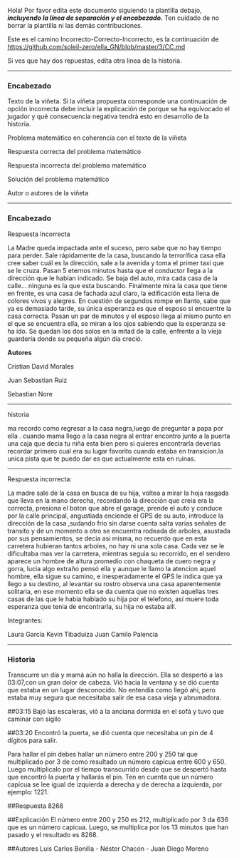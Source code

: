 Hola! Por favor edita este documento siguiendo la plantilla debajo, ***incluyendo la línea de separación y el encabezado.***
Ten cuidado de no borrar la plantilla ni las demás contribuciones. 

Este es el camino Incorrecto-Correcto-Incorrecto, es la continuación de https://github.com/soleil-zero/ella_GN/blob/master/3/CC.md

Si ves que hay dos repuestas, edita otra línea de la historia.

**********************************************************************
### Encabezado

Texto de la viñeta. Si la viñeta propuesta corresponde una continuación de opción incorrecta debe incluir la explicación de porque se ha equivocado el jugador y qué consecuencia negativa tendrá esto en desarrollo de la historia.

Problema matemático en coherencia con el texto de la viñeta

Respuesta correcta del problema matemático

Respuesta incorrecta del problema matemático

Solución del problema matemático

Autor o autores de la viñeta
**********************************************************************
### Encabezado

Respuesta Incorrecta

La Madre queda impactada ante el suceso, pero sabe que no hay tiempo para perder. Sale rápidamente de la casa, buscando la terrorífica casa ella cree saber cuál es la dirección, sale a la avenida y toma el primer taxi que se le cruza. Pasan 5 eternos minutos hasta que el conductor llega a la dirección que le habían indicado. Se baja del auto, mira cada casa de la calle… ninguna es la que esta buscando. Finalmente mira la casa que tiene en frente, es una casa de fachada azul claro, la edificación esta llena de colores vivos y alegres. En cuestión de segundos rompe en llanto, sabe que ya es demasiado tarde, su única esperanza es que el esposo si encuentre la casa correcta. Pasan un par de minutos y el esposo llega al mismo punto en el que se encuentra ella, se miran a los ojos sabiendo que la esperanza se ha ido. Se quedan los dos solos en la mitad de la calle, enfrente a la vieja guardería donde su pequeña algún día creció.

**Autores**

Cristian David Morales  

Juan Sebastian Ruiz

Sebastian Nore
**********************************************************************

historia

ma  recordo como  regresar a la casa negra,luego de preguntar a papa por ella . cuando mama  llego a la casa negra al entrar encontro junto a la puerta una caja que decia tu  niña esta bien pero si quieres encontrarla deverias recordar primero cual era su lugar favorito cuando estaba en transicion.la unica pista que te puedo dar es que actualmente esta en ruinas.

**********************************************************************
Respuesta incorrecta:

La madre sale de la casa en busca de su hija, voltea a mirar la hoja rasgada que lleva en la mano derecha, recordando la dirección que creia era la correcta, presiona el boton que abre el garage, prende el auto y conduce por la calle principal, angustiada enciende el GPS de su auto, introduce la dirección de la casa ,sudando frio sin darse cuenta salta varias señales de transito y de un momento a otro se encuentra rodeada de arboles, asustada por sus pensamientos, se decia asi misma, no recuerdo que en esta carretera hubieran tantos arboles, no hay ni una sola casa. Cada vez se le dificultaba mas ver la carretera, mientras seguia su recorrido, en el sendero aparece un hombre de altura promedio con chaqueta de cuero negra y gorra, lucia algo extraño pensó ella y aunque le llamo la atencion aquel hombre, ella sigue su camino, e inesperadamente el GPS le indica que ya llego a su destino, al levantar su rostro observa una casa aparentemente solitaria, en ese momento ella se da cuenta que no existen aquellas tres casas de las que le habia hablado su hija por el telefono, así muere toda esperanza que tenia de encontrarla, su hija no estaba allí. 

Integrantes: 

Laura García
Kevin Tibaduiza
Juan Camilo Palencia

**********************************************************************
### Historia

Transcurre un día y mamá aún no halla la dirección. Ella se despertó a las 03:07,con un gran dolor de cabeza. Vió hacia la ventana y se dió cuenta que estaba en un lugar desconocido. No entendía como llegó ahí, pero estaba muy segura que necesitaba salir de esa casa vieja y abrumadora.

##03:15 Bajó las escaleras, vió a la anciana dormida en el sofá y tuvo que caminar con sigilo

##03:20 Encontró la puerta, se dió cuenta que necesitaba un pin de 4 dígitos para salir.

Para hallar el pin debes hallar un número entre 200 y 250 tal que multiplicado por 3 de como resultado un número capícua entre 600 y 650. Luego multiplicalo por el tiempo transcurrido desde que se despertó hasta que encontró la puerta y hallarás el pin. Ten en cuenta que un número capícua se lee igual de izquierda a derecha y de derecha a izquierda, por ejemplo: 1221.

##Respuesta 8268

##Explicación El número entre 200 y 250 es 212, multiplicado por 3 da 636 que es un número capicua. Luego, se multiplica por los 13 minutos que han pasado y el resultado es 8268.

##Autores Luis Carlos Bonilla - Néstor Chacón - Juan Diego Moreno
